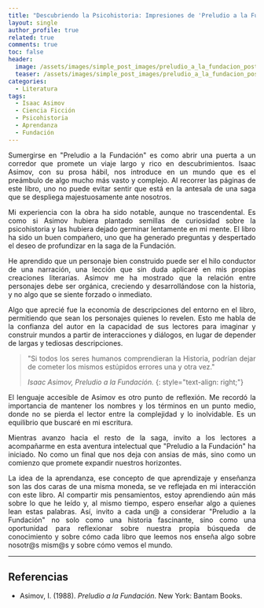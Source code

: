 ```yaml
---
title: "Descubriendo la Psicohistoria: Impresiones de 'Preludio a la Fundación'"
layout: single
author_profile: true
related: true
comments: true
toc: false
header:
  image: /assets/images/simple_post_images/preludio_a_la_fundacion_post.png
  teaser: /assets/images/simple_post_images/preludio_a_la_fundacion_post.png
categories:
  - Literatura
tags:
  - Isaac Asimov
  - Ciencia Ficción
  - Psicohistoria
  - Aprendanza
  - Fundación
---
```

<div markdown="1" style="text-align: justify;">
Sumergirse en "Preludio a la Fundación" es como abrir una puerta a un corredor que promete un viaje largo y rico en descubrimientos. Isaac Asimov, con su prosa hábil, nos introduce en un mundo que es el preámbulo de algo mucho más vasto y complejo. Al recorrer las páginas de este libro, uno no puede evitar sentir que está en la antesala de una saga que se despliega majestuosamente ante nosotros.

Mi experiencia con la obra ha sido notable, aunque no trascendental. Es como si Asimov hubiera plantado semillas de curiosidad sobre la psicohistoria y las hubiera dejado germinar lentamente en mi mente. El libro ha sido un buen compañero, uno que ha generado preguntas y despertado el deseo de profundizar en la saga de la Fundación.

He aprendido que un personaje bien construido puede ser el hilo conductor de una narración, una lección que sin duda aplicaré en mis propias creaciones literarias. Asimov me ha mostrado que la relación entre personajes debe ser orgánica, creciendo y desarrollándose con la historia, y no algo que se siente forzado o inmediato.

Algo que aprecié fue la economía de descripciones del entorno en el libro, permitiendo que sean los personajes quienes lo revelen. Esto me habla de la confianza del autor en la capacidad de sus lectores para imaginar y construir mundos a partir de interacciones y diálogos, en lugar de depender de largas y tediosas descripciones.

> "Si todos los seres humanos comprendieran la Historia, podrían dejar de cometer los mismos estúpidos errores una y otra vez."
>
>_Isaac Asimov, Preludio a la Fundación._
{: style="text-align: right;"}

El lenguaje accesible de Asimov es otro punto de reflexión. Me recordó la importancia de mantener los nombres y los términos en un punto medio, donde no se pierda el lector entre la complejidad y lo inolvidable. Es un equilibrio que buscaré en mi escritura.

Mientras avanzo hacia el resto de la saga, invito a los lectores a acompañarme en esta aventura intelectual que "Preludio a la Fundación" ha iniciado. No como un final que nos deja con ansias de más, sino como un comienzo que promete expandir nuestros horizontes.

La idea de la aprendanza, ese concepto de que aprendizaje y enseñanza son las dos caras de una misma moneda, se ve reflejada en mi interacción con este libro. Al compartir mis pensamientos, estoy aprendiendo aún más sobre lo que he leído y, al mismo tiempo, espero enseñar algo a quienes lean estas palabras. Así, invito a cada un@ a considerar "Preludio a la Fundación" no solo como una historia fascinante, sino como una oportunidad para reflexionar sobre nuestra propia búsqueda de conocimiento y sobre cómo cada libro que leemos nos enseña algo sobre nosotr@s mism@s y sobre cómo vemos el mundo.

</div>

---

## Referencias
- Asimov, I. (1988). *Preludio a la Fundación*. New York: Bantam Books.

